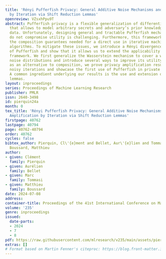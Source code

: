 ```yaml
---
title: 'Rényi Pufferfish Privacy: General Additive Noise Mechanisms and Privacy Amplification
  by Iteration via Shift Reduction Lemmas'
openreview: VZsxhPpu9T
abstract: Pufferfish privacy is a flexible generalization of differential privacy
  that allows to model arbitrary secrets and adversary’s prior knowledge about the
  data. Unfortunately, designing general and tractable Pufferfish mechanisms that
  do not compromise utility is challenging. Furthermore, this framework does not provide
  the composition guarantees needed for a direct use in iterative machine learning
  algorithms. To mitigate these issues, we introduce a Rényi divergence-based variant
  of Pufferfish and show that it allows us to extend the applicability of the Pufferfish
  framework. We first generalize the Wasserstein mechanism to cover a wide range of
  noise distributions and introduce several ways to improve its utility. Finally,
  as an alternative to composition, we prove privacy amplification results for contractive
  noisy iterations and showcase the first use of Pufferfish in private convex optimization.
  A common ingredient underlying our results is the use and extension of shift reduction
  lemmas.
layout: inproceedings
series: Proceedings of Machine Learning Research
publisher: PMLR
issn: 2640-3498
id: pierquin24a
month: 0
tex_title: 'Rényi Pufferfish Privacy: General Additive Noise Mechanisms and Privacy
  Amplification by Iteration via Shift Reduction Lemmas'
firstpage: 40762
lastpage: 40794
page: 40762-40794
order: 40762
cycles: false
bibtex_author: Pierquin, Cl\'{e}ment and Bellet, Aur\'{e}lien and Tommasi, Marc and
  Boussard, Matthieu
author:
- given: Clément
  family: Pierquin
- given: Aurélien
  family: Bellet
- given: Marc
  family: Tommasi
- given: Matthieu
  family: Boussard
date: 2024-07-08
address:
container-title: Proceedings of the 41st International Conference on Machine Learning
volume: '235'
genre: inproceedings
issued:
  date-parts:
  - 2024
  - 7
  - 8
pdf: https://raw.githubusercontent.com/mlresearch/v235/main/assets/pierquin24a/pierquin24a.pdf
extras: []
# Format based on Martin Fenner's citeproc: https://blog.front-matter.io/posts/citeproc-yaml-for-bibliographies/
---
```

